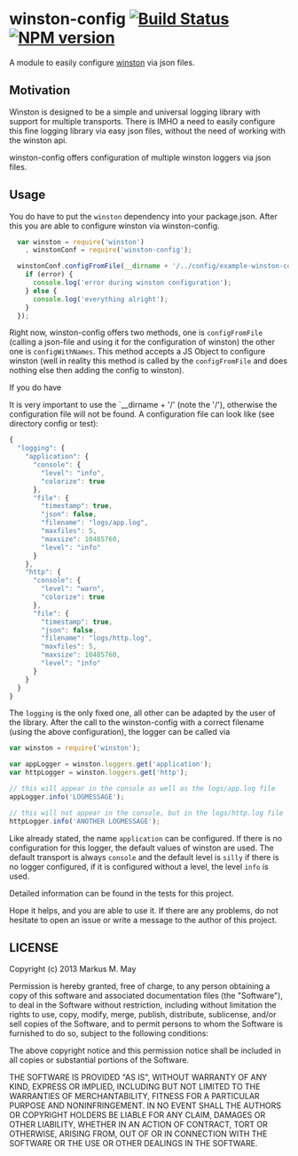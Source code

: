 # winston-config [![Build Status](https://travis-ci.org/triplem/winston-config.png?branch=master)](http://travis-ci.org/triplem/winston-config) [![NPM version](https://badge.fury.io/js/winston-config.png)](http://badge.fury.io/js/winston-config)

A module to easily configure [winston](http://github.com/flatiron/winston) via json files.

## Motivation
Winston is designed to be a simple and universal logging library with support for multiple transports.
There is IMHO a need to easily configure this fine logging library via easy json files, without the need of working with
the winston api.

winston-config offers configuration of multiple winston loggers via json files.

## Usage
You do have to put the `winston` dependency into your package.json. After this you are able to configure winston via
winston-config.

``` js
  var winston = require('winston')
    , winstonConf = require('winston-config');

  winstonConf.configFromFile(__dirname + '/../config/example-winston-config.json', callback(error, winston) {
    if (error) {
      console.log('error during winston configuration');
    } else {
      console.log('everything alright');
    }
  });
```

Right now, winston-config offers two methods, one is `configFromFile` (calling a json-file and using it for the
configuration of winston) the other one is `configWithNames`. This method accepts a JS Object to configure winston (well
in reality this method is called by the `configFromFile` and does nothing else then adding the config to winston).

If you do have

It is very important to use the `__dirname + '/' (note the '/'), otherwise the configuration file will not be found.
A configuration file can look like (see directory config or test):

``` js
{
  "logging": {
    "application": {
      "console": {
        "level": "info",
        "colorize": true
      },
      "file": {
        "timestamp": true,
        "json": false,
        "filename": "logs/app.log",
        "maxfiles": 5,
        "maxsize": 10485760,
        "level": "info"
      }
    },
    "http": {
      "console": {
        "level": "warn",
        "colorize": true
      },
      "file": {
        "timestamp": true,
        "json": false,
        "filename": "logs/http.log",
        "maxfiles": 5,
        "maxsize": 10485760,
        "level": "info"
      }
    }
  }
}
```

The `logging` is the only fixed one, all other can be adapted by the user of the library. After the call to the
winston-config with a correct filename (using the above configuration), the logger can be called via

``` js
var winston = require('winston');

var appLogger = winston.loggers.get('application');
var httpLogger = winston.loggers.get('http');

// this will appear in the console as well as the logs/app.log file
appLogger.info('LOGMESSAGE');

// this will not appear in the console, but in the logs/http.log file
httpLogger.info('ANOTHER LOGMESSAGE');
```

Like already stated, the name `application` can be configured. If there is no configuration for this logger, the default
values of winston are used. The default transport is always `console` and the default level is `silly` if there is no
logger configured, if it is configured without a level, the level `info` is used.

Detailed information can be found in the tests for this project.

Hope it helps, and you are able to use it. If there are any problems, do not hesitate to open an issue or write a message
to the author of this project.

## LICENSE

Copyright (c) 2013 Markus M. May

Permission is hereby granted, free of charge, to any person
obtaining a copy of this software and associated documentation
files (the "Software"), to deal in the Software without
restriction, including without limitation the rights to use,
copy, modify, merge, publish, distribute, sublicense, and/or sell
copies of the Software, and to permit persons to whom the
Software is furnished to do so, subject to the following
conditions:

The above copyright notice and this permission notice shall be
included in all copies or substantial portions of the Software.

THE SOFTWARE IS PROVIDED "AS IS", WITHOUT WARRANTY OF ANY KIND,
EXPRESS OR IMPLIED, INCLUDING BUT NOT LIMITED TO THE WARRANTIES
OF MERCHANTABILITY, FITNESS FOR A PARTICULAR PURPOSE AND
NONINFRINGEMENT. IN NO EVENT SHALL THE AUTHORS OR COPYRIGHT
HOLDERS BE LIABLE FOR ANY CLAIM, DAMAGES OR OTHER LIABILITY,
WHETHER IN AN ACTION OF CONTRACT, TORT OR OTHERWISE, ARISING
FROM, OUT OF OR IN CONNECTION WITH THE SOFTWARE OR THE USE OR
OTHER DEALINGS IN THE SOFTWARE.
